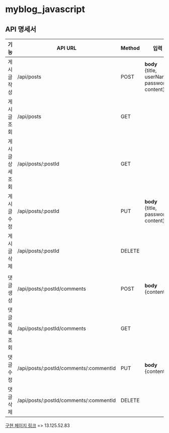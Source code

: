 # myblog_javascript

## API 명세서

| 기능 | API URL | Method | 입력|
| ------ | ------ | ------ | ------ |
| 게시글 작성 | /api/posts | POST | **body** <br>{title, <br>userName, <br>password, <br>content} | 
| 게시글 조회 | /api/posts | GET | | 
| 게시글 상세조회 | /api/posts/:postId | GET | | 
| 게시글 수정 | /api/posts/:postId | PUT | **body** <br>{title, <br>password, <br>content} | 
| 게시글 삭제 | /api/posts/:postId | DELETE | | 
|  |  |  | | 
| 댓글 생성 | /api/posts/:postId/comments | POST | **body** <br>{content} | 
| 댓글 목록 조회 | /api/posts/:postId/comments | GET | | 
| 댓글 수정 | /api/posts/:postId/comments/:commentId | PUT | **body** <br>{content} | 
| 댓글 삭제 | /api/posts/:postId/comments/:commentId | DELETE | | 



[구현 페이지 링크](13.125.52.83) => 13.125.52.83 
